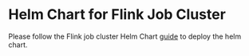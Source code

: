 # Helm Chart for Flink Job Cluster

Please follow the Flink job cluster Helm Chart [guide](../../docs/flink_job_cluster_guide) to deploy the helm chart.

